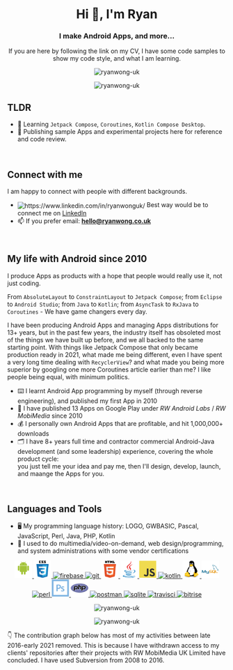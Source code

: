 <h1 align="center">Hi 👋, I'm Ryan</h1>
<h3 align="center">I make Android Apps, and more...</h3>
<p align="center">If you are here by following the link on my CV, I have some code samples to show my code style, and what I am learning.</p>
<p align="center"><img src="https://komarev.com/ghpvc/?username=ryanwong-uk&label=Profile%20views&color=b40e6f&style=flat" alt="ryanwong-uk" /></p>
<p align="center"><img src="https://github-readme-streak-stats.herokuapp.com/?user=ryanwong-uk&theme=dark" alt="ryanwong-uk" /></p>

## TLDR

- 🌱 Learning `Jetpack Compose`, `Coroutines`, `Kotlin Compose Desktop`.
- 📝 Publishing sample Apps and experimental projects here for reference and code review.

&nbsp;

## Connect with me

I am happy to connect with people with different backgrounds.

- <img align="center" src="https://raw.githubusercontent.com/rahuldkjain/github-profile-readme-generator/master/src/images/icons/Social/linked-in-alt.svg" alt="https://www.linkedin.com/in/ryanwonguk/" height="20" width="20" />  Best way would be to connect me on [LinkedIn](https://www.linkedin.com/in/ryanwonguk/)
- 📫  If you prefer email: **hello@ryanwong.co.uk**

&nbsp;

## My life with Android since 2010

I produce Apps as products with a hope that people would really use it, not just coding.

From `AbsoluteLayout` to `ConstraintLayout` to `Jetpack Compose`; from `Eclipse` to `Android Studio`; from `Java` to `Kotlin`; from `AsyncTask` to `RxJava` to `Coroutines` - We have game changers every day.

I have been producing Android Apps and managing Apps distributions for 13+ years, but in the past few years, the industry itself has obsoleted most of the things we have built up before, and we all backed to the same starting point. With things like Jetpack Compose that only became production ready in 2021, what made me being different, even I have spent a very long time dealing with `RecyclerView`? and what made you being more superior by googling one more Coroutines article earlier than me? I like people being equal, with minimum politics.

- ⌨️ I learnt Android App programming by myself (through reverse engineering), and published my first App in 2010
- 📱 I have published 13 Apps on Google Play under _RW Android Labs_ / _RW MobiMedia_ since 2010
- 💰 I personally own Android Apps that are profitable, and hit 1,000,000+ downloads
- 🗂 I have 8+ years full time and contractor commercial Android-Java development (and some leadership) experience, covering the whole product cycle:<br/>you just tell me your idea and pay me, then I'll design, develop, launch, and maange the Apps for you.

&nbsp;

## Languages and Tools

- 🖥 My programming language history: LOGO, GWBASIC, Pascal, JavaScript, Perl, Java, PHP, Kotlin 
- 💼 I used to do multimedia/video-on-demand, web design/programming, and system administrations with some vendor certifications

<p align="center"><a href="https://developer.android.com" target="_blank" rel="noreferrer"><img src="https://raw.githubusercontent.com/devicons/devicon/master/icons/android/android-original-wordmark.svg" alt="android" width="40" height="40"/> </a> <a href="https://www.w3schools.com/css/" target="_blank" rel="noreferrer"> <img src="https://raw.githubusercontent.com/devicons/devicon/master/icons/css3/css3-original-wordmark.svg" alt="css3" width="40" height="40"/> </a> <a href="https://firebase.google.com/" target="_blank" rel="noreferrer"> <img src="https://www.vectorlogo.zone/logos/firebase/firebase-icon.svg" alt="firebase" width="40" height="40"/> </a> <a href="https://git-scm.com/" target="_blank" rel="noreferrer"> <img src="https://www.vectorlogo.zone/logos/git-scm/git-scm-icon.svg" alt="git" width="40" height="40"/> </a> <a href="https://www.w3.org/html/" target="_blank" rel="noreferrer"> <img src="https://raw.githubusercontent.com/devicons/devicon/master/icons/html5/html5-original-wordmark.svg" alt="html5" width="40" height="40"/> </a> <a href="https://www.java.com" target="_blank" rel="noreferrer"> <img src="https://raw.githubusercontent.com/devicons/devicon/master/icons/java/java-original.svg" alt="java" width="40" height="40"/> </a> <a href="https://developer.mozilla.org/en-US/docs/Web/JavaScript" target="_blank" rel="noreferrer"> <img src="https://raw.githubusercontent.com/devicons/devicon/master/icons/javascript/javascript-original.svg" alt="javascript" width="40" height="40"/> </a> <a href="https://kotlinlang.org" target="_blank" rel="noreferrer"> <img src="https://www.vectorlogo.zone/logos/kotlinlang/kotlinlang-icon.svg" alt="kotlin" width="40" height="40"/> </a> <a href="https://www.linux.org/" target="_blank" rel="noreferrer"> <img src="https://raw.githubusercontent.com/devicons/devicon/master/icons/linux/linux-original.svg" alt="linux" width="40" height="40"/> </a> <a href="https://www.mysql.com/" target="_blank" rel="noreferrer"> <img src="https://raw.githubusercontent.com/devicons/devicon/master/icons/mysql/mysql-original-wordmark.svg" alt="mysql" width="40" height="40"/> </a> <a href="https://www.perl.org/" target="_blank" rel="noreferrer"> <img src="https://api.iconify.design/logos-perl.svg" alt="perl" width="40" height="40"/> </a> <a href="https://www.photoshop.com/en" target="_blank" rel="noreferrer"> <img src="https://raw.githubusercontent.com/devicons/devicon/master/icons/photoshop/photoshop-line.svg" alt="photoshop" width="40" height="40"/> </a> <a href="https://www.php.net" target="_blank" rel="noreferrer"> <img src="https://raw.githubusercontent.com/devicons/devicon/master/icons/php/php-original.svg" alt="php" width="40" height="40"/> </a> <a href="https://postman.com" target="_blank" rel="noreferrer"> <img src="https://www.vectorlogo.zone/logos/getpostman/getpostman-icon.svg" alt="postman" width="40" height="40"/> </a> <a href="https://www.sqlite.org/" target="_blank" rel="noreferrer"> <img src="https://www.vectorlogo.zone/logos/sqlite/sqlite-icon.svg" alt="sqlite" width="40" height="40"/> </a> <a href="https://travis-ci.org" target="_blank" rel="noreferrer"> <img src="https://www.vectorlogo.zone/logos/travis-ci/travis-ci-icon.svg" alt="travisci" width="40" height="40"/> </a>  <a href="https://app.bitrise.io/" target="_blank" rel="noreferrer"> <img src="https://www.vectorlogo.zone/logos/bitriseio/bitriseio-icon.svg" alt="bitrise" width="40" height="40"/> </a> </p>
<p align="center"><img src="https://github-readme-stats-eight-theta.vercel.app/api/top-langs?username=ryanwong-uk&show_icons=true&locale=en&layout=compact" alt="ryanwong-uk" /></p>

<p align="center"><img src="https://github-readme-stats-eight-theta.vercel.app/api?username=ryanwong-uk&show_icons=true&theme=dark&locale=en" alt="ryanwong-uk" /> </p>

👇 The contribution graph below has most of my activities between late 2016-early 2021 removed. 
This is because I have withdrawn access to my clients' repositories after their projects with RW MobiMedia UK Limited have concluded.
I have used Subversion from 2008 to 2016.

<!---
ryanwong-uk/ryanwong-uk is a ✨ special ✨ repository because its `README.md` (this file) appears on your GitHub profile.
You can click the Preview link to take a look at your changes.
--->
